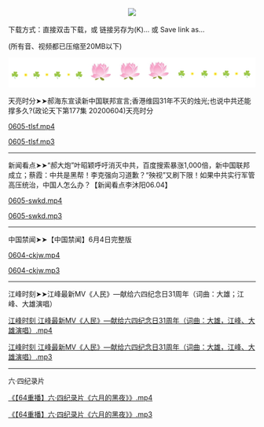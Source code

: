 <div align="center"><a href="https://bit.ly/2VIs51L"><IMG SRC="https://github.com/gofanben/gm/blob/master/img-2/swspip.jpg" width=640></a></div>
</p>


下载方式：直接双击下载，或 链接另存为(K)... 或 Save link as...

(所有音、视频都已压缩至20MB以下)

<div align="center"><IMG SRC="img/fngrchn3.jpg" width=580></div></p>

天亮时分➤➤郝海东宣读新中国联邦宣言;香港维园31年不灭的烛光;也说中共还能撑多久?(政论天下第177集 20200604)天亮时分

<a href="https://github.com/gofanben/gm/blob/master/git-download/0605-tlsf.mp4?raw=true"> 0605-tlsf.mp4</a>


<a href="https://github.com/gofanben/gm/blob/master/git-download/0605-tlsf.mp3?raw=true"> 0605-tlsf.mp3</a>
<hr>

新闻看点➤➤“郝大炮”叶昭颖呼吁消灭中共，百度搜索暴涨1,000倍，新中国联邦成立；蔡霞：中共是黑帮！李克强向习道歉？“殃视”又刷下限！如果中共实行军管高压统治，中国人怎么办？【新闻看点李沐阳06.04】

<a href="https://github.com/gofanben/gm/blob/master/git-download/0605-swkd.mp4?raw=true"> 0605-swkd.mp4</a>

<a href="https://github.com/gofanben/gm/blob/master/git-download/0605-swkd.mp3?raw=true"> 0605-swkd.mp3</a>
<hr>

中国禁闻➤➤【中国禁闻】6月4日完整版

<a href="https://github.com/gofanben/gm/blob/master/git-download/0604-ckjw.mp4?raw=true"> 0604-ckjw.mp4</a>

<a href="https://github.com/gofanben/gm/blob/master/git-download/0604-ckjw.mp3?raw=true"> 0604-ckjw.mp3</a>
<hr>


江峰时刻➤➤江峰最新MV《人民》—献给六四纪念日31周年（词曲：大雄；江峰、大雄演唱）

<a href="https://github.com/gofanben/gm/blob/master/git-download/%E6%B1%9F%E5%B3%B0%E6%9C%80%E6%96%B0MV%E3%80%8A%E4%BA%BA%E6%B0%91%E3%80%8B%E2%80%94%E7%8D%BB%E7%B5%A6%E5%85%AD%E5%9B%9B%E7%B4%80%E5%BF%B5%E6%97%A531%E9%80%B1%E5%B9%B4%EF%BC%88%E8%A9%9E%E6%9B%B2%EF%BC%9A%E5%A4%A7%E9%9B%84%EF%BC%8C%E6%B1%9F%E5%B3%B0%E3%80%81%E5%A4%A7%E9%9B%84%E6%BC%94%E5%94%B1%EF%BC%89.mp4?raw=true">江峰时刻 江峰最新MV《人民》—献给六四纪念日31周年（词曲：大雄，江峰、大雄演唱）.mp4</a>

<a href="https://github.com/gofanben/gm/blob/master/git-download/%E6%B1%9F%E5%B3%B0%E6%9C%80%E6%96%B0MV%E3%80%8A%E4%BA%BA%E6%B0%91%E3%80%8B%E2%80%94%E7%8D%BB%E7%B5%A6%E5%85%AD%E5%9B%9B%E7%B4%80%E5%BF%B5%E6%97%A531%E9%80%B1%E5%B9%B4%EF%BC%88%E8%A9%9E%E6%9B%B2%EF%BC%9A%E5%A4%A7%E9%9B%84%EF%BC%8C%E6%B1%9F%E5%B3%B0%E3%80%81%E5%A4%A7%E9%9B%84%E6%BC%94%E5%94%B1%EF%BC%89.mp3?raw=true"> 江峰时刻 江峰最新MV《人民》—献给六四纪念日31周年（词曲：大雄，江峰、大雄演唱）.mp3</a>
<hr>

六·四纪录片

<a href="https://github.com/gofanben/gm/blob/master/git-download/%E3%80%9064%E9%87%8D%E6%92%AD%E3%80%91%E5%85%AD%C2%B7%E5%9B%9B%E7%B4%80%E9%8C%84%E7%89%87%E3%80%8A%E5%85%AD%E6%9C%88%E7%9A%84%E9%BB%91%E5%A4%9C%E3%80%8B.mp4?raw=true"> 《【64重播】六·四纪录片《六月的黑夜》》.mp4</a>


<a href="https://github.com/gofanben/gm/blob/master/git-download/%E3%80%9064%E9%87%8D%E6%92%AD%E3%80%91%E5%85%AD%C2%B7%E5%9B%9B%E7%B4%80%E9%8C%84%E7%89%87%E3%80%8A%E5%85%AD%E6%9C%88%E7%9A%84%E9%BB%91%E5%A4%9C%E3%80%8B.mp3?raw=true"> 《【64重播】六·四纪录片《六月的黑夜》》.mp3</a>
